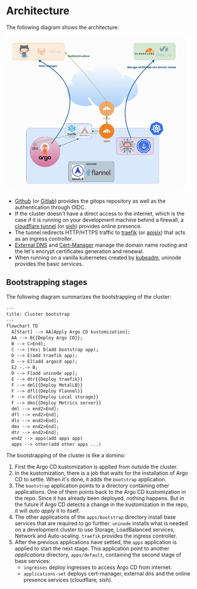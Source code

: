 # Architecture

The following diagram shows the architecture:

![architecture](./img/architecture.png)

-   [Github] (or [Gitlab]) provides the gitops repository as well as the
    authentication through OIDC.
-   If the cluster doesn't have a direct access to the internet, which is the
    case if it is running on your development machine behind a firewall, a
    [cloudflare tunnel] (or [sish]) provides online presence.
-   The tunnel redirects HTTP/HTTPS traffic to [traefik] (or [apisix]) that acts
    as an ingress controller.
-   [External DNS] and [Cert-Manager] manage the domain name routing and the
    let's encrypt certificates generation and renewal.
-   When running on a vanilla kubernetes created by [kubeadm], uninode provides
    the basic services.

## Bootstrapping stages

The following diagram summarizes the bootstrapping of the cluster:

```mermaid
---
title: Cluster bootstrap
---
flowchart TD
  A[Start] --> AA[Apply Argo CD kustomization];
  AA --> B{{Deploy Argo CD}};
  B --> C>End];
  C --> |Yes| D(add bootstrap app);
  D --> E(add traefik app);
  D --> E2(add argocd app);
  E2 -.-> B;
  D --> F[add uninode app];
  E --> dtr{{Deploy traefik}}
  F --> dml{{Deploy MetalLB}}
  F --> dfl{{Deploy Flannel}}
  F --> dls{{Deploy Local storage}}
  F --> dms{{Deploy Metrics server}}
  dml --> end2>End];
  dfl --> end2>End];
  dls --> end2>End];
  dms --> end2>End];
  dtr --> end2>End];
  end2 --> apps(add apps app)
  apps --> other(add other apps ...)

```

The bootstrapping of the cluster is like a domino:

1.  First the Argo CD kustomization is applied from outside the cluster.
2.  In the kustomization, there is a job that waits for the installation of Argo
    CD to settle. When it's done, it adds the `bootstrap` application.
3.  The `bootstrap` application points to a directory containing other
    applications. One of them points back to the Argo CD kustomization in the
    repo. Since it has already been deployed, nothing happens. But in the future
    if Argo CD detects a change in the kustomization in the repo, it will _auto
    apply_ it to itself.
4.  The other applications of the `apps/bootstrap` directory install base
    services that are required to go further: `uninode` installs what is needed
    on a development cluster to use Storage, LoadBalanced services, Network and
    Auto-scaling. `traefik` provides the ingress controller.
5.  After the previous applications have settled, the `apps` application is
    applied to start the next stage. This application point to another
    _applications_ directory, `apps/default`, containing the second stage of
    base services:
    -   `ingresses` deploy ingresses to access Argo CD from internet.
    -   `applications-set` deploys cert-manager, external dns and the online
        presence services (cloudflare, sish).

<!-- prettier-ignore-start -->

[External DNS]: https://github.com/kubernetes-sigs/external-dns#status-of-providers
[Cert-Manager]: https://cert-manager.io/
[github]: https://github.com
[gitlab]: https://gitlab.com
[cloudflare tunnel]: https://developers.cloudflare.com/cloudflare-one/connections/connect-apps/
[sish]: https://github.com/antoniomika/sish
[traefik]: https://doc.traefik.io/traefik/
[apisix]: https://apisix.apache.org/
[kubeadm]: https://kubernetes.io/docs/reference/setup-tools/kubeadm/
<!-- prettier-ignore-end -->
